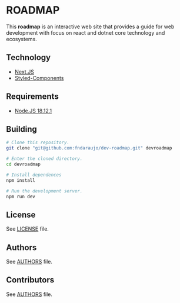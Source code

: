# ROADMAP

This **roadmap** is an interactive web site that provides a guide for web
development with focus on react and dotnet core technology and ecosystems.

## Technology

-   [Next.JS](https://nextjs.org/)
-   [Styled-Components](https://styled-components.com/)

## Requirements

-   [Node.JS 18.12.1](https://nodejs.org/)

## Building

```bash
# Clone this repository.
git clone "git@github.com:fndaraujo/dev-roadmap.git" devroadmap

# Enter the cloned directory.
cd devroadmap

# Install dependences
npm install

# Run the development server.
npm run dev
```

## License

See [LICENSE](https://github.com/fndaraujo/dev-roadmap/blob/main/LICENSE) file.

## Authors

See [AUTHORS](https://github.com/fndaraujo/dev-roadmap/blob/main/AUTHORS.md) file.

## Contributors

See [AUTHORS](https://github.com/fndaraujo/dev-roadmap/blob/main/AUTHORS.md) file.
